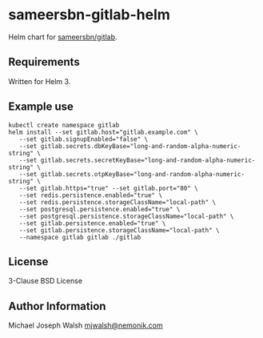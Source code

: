 # sameersbn-gitlab-helm

Helm chart for [sameersbn/gitlab](https://github.com/sameersbn/docker-gitlab).

## Requirements

Written for Helm 3.

## Example use

```
kubectl create namespace gitlab
helm install --set gitlab.host="gitlab.example.com" \
   --set gitlab.signupEnabled="false" \
   --set gitlab.secrets.dbKeyBase="long-and-random-alpha-numeric-string" \
   --set gitlab.secrets.secretKeyBase="long-and-random-alpha-numeric-string" \
   --set gitlab.secrets.otpKeyBase="long-and-random-alpha-numeric-string" \
   --set gitlab.https="true" --set gitlab.port="80" \
   --set redis.persistence.enabled="true" \
   --set redis.persistence.storageClassName="local-path" \
   --set postgresql.persistence.enabled="true" \
   --set postgresql.persistence.storageClassName="local-path" \
   --set gitlab.persistence.enabled="true" \
   --set gitlab.persistence.storageClassName="local-path" \
   --namespace gitlab gitlab ./gitlab
```

## License

3-Clause BSD License

## Author Information

Michael Joseph Walsh <mjwalsh@nemonik.com>
